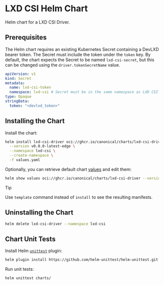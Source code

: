 # LXD CSI Helm Chart

Helm chart for a LXD CSI Driver.

## Prerequisites

The Helm chart requires an existing Kubernetes Secret containing a DevLXD bearer token. The Secret must include the token under the `token` key.
By default, the chart expects the Secret to be named `lxd-csi-secret`, but this can be changed using the `driver.tokenSecretName` value.
```yaml
apiVersion: v1
kind: Secret
metadata:
  name: lxd-csi-token
  namespace: lxd-csi # Secret must be in the same namespace as LXD CSI driver.
type: Opaque
stringData:
  token: "<devlxd_token>"
```

## Installing the Chart

Install the chart:
```sh
helm install lxd-csi-driver oci://ghcr.io/canonical/charts/lxd-csi-driver \
  --version v0.0.0-latest-edge \
  --namespace lxd-csi \
  --create-namespace \
  -f values.yaml
```

Optionally, you can retrieve default chart [values](/values.yaml) and edit them:
```sh
helm show values oci://ghcr.io/canonical/charts/lxd-csi-driver --version v0.0.0-latest-edge > values.yaml
```

> [!TIP]
> Use `template` command instead of `install` to see the resulting manifests.

## Uninstalling the Chart

```sh
helm delete lxd-csi-driver --namespace lxd-csi
```

## Chart Unit Tests

Install Helm [`unittest`](https://github.com/helm-unittest/helm-unittest) plugin:
```sh
helm plugin install https://github.com/helm-unittest/helm-unittest.git
```

Run unit tests:
```sh
helm unittest charts/
```
